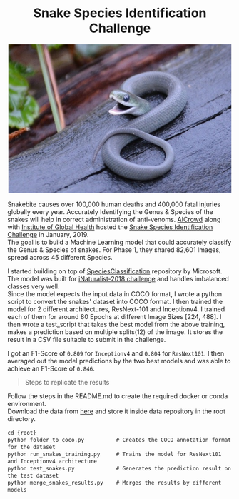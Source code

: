 <h1 align="center">Snake Species Identification Challenge</h1>

<p align="center">
  <img src="nbs/0ea412abd5014df4ecacc804d5907cb0.jpg" alt="Opheodrys vernalis"/>
</p>

Snakebite causes over 100,000 human deaths and 400,000 fatal injuries globally every year. Accurately Identifying the Genus & Species of the snakes will help in correct administration of anti-venoms. [AICrowd](https://www.aicrowd.com/) along with [Institute of Global Health](https://www.aicrowd.com/organizers/institute-of-global-health) hosted the [Snake Species Identification Challenge](https://www.aicrowd.com/challenges/snake-species-identification-challenge) in January, 2019.  
The goal is to build a Machine Learning model that could accurately classify the Genus & Species of snakes. For Phase 1, they shared 82,601 Images, spread across 45 different Species.

I started building on top of [SpeciesClassification](https://github.com/microsoft/SpeciesClassification/tree/master/PyTorchClassification) repository by Microsoft. The model was built for [iNaturalist-2018 challenge](https://www.kaggle.com/c/inaturalist-2018) and handles imbalanced classes very well.  
Since the model expects the input data in COCO format, I wrote a python script to convert the snakes' dataset into COCO format. I then trained the model for 2 different architectures, ResNext-101 and Inceptionv4. I trained each of them for around 80 Epochs at different Image Sizes [224, 488]. I then wrote a test_script that takes the best model from the above training, makes a prediction based on multiple splits(12) of the image. It stores the result in a CSV file suitable to submit in the challenge.

I got an F1-Score of `0.809` for `Inceptionv4` and `0.804` for `ResNext101`. I then averaged out the model predictions
by the two best models and was able to achieve an F1-Score of `0.846`.

> Steps to replicate the results

Follow the steps in the README.md to create the required docker or conda environment.  
Download the data from [here](https://www.aicrowd.com/challenges/snake-species-identification-challenge/dataset_files) and store it inside data repository in the root directory.  

```
cd {root}
python folder_to_coco.py          # Creates the COCO annotation format for the dataset
python run_snakes_training.py     # Trains the model for ResNext101 and Inceptionv4 architecture
python test_snakes.py             # Generates the prediction result on the test dataset
python merge_snakes_results.py    # Merges the results by different models
```